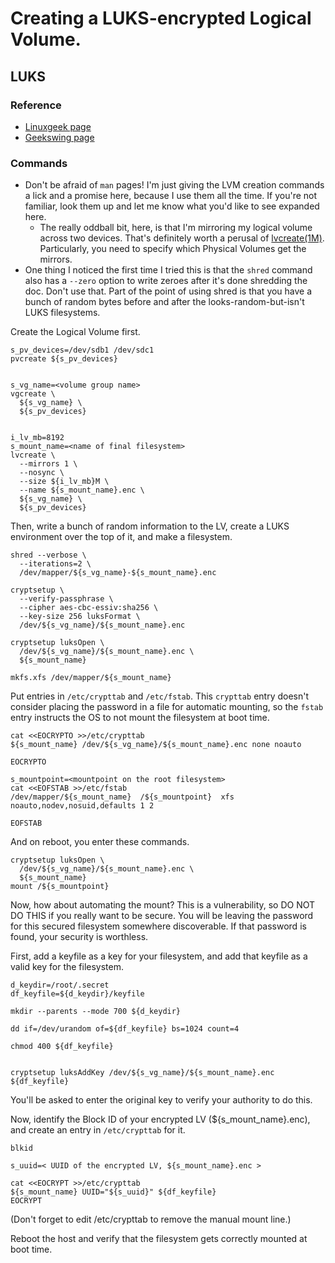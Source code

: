 # Creating a LUKS-encrypted Logical Volume.

## LUKS

### Reference

- [Linuxgeek page](https://www.linux-geex.com/centos-7-how-to-setup-your-encrypted-filesystem-in-less-than-15-minutes/)
- [Geekswing page](http://geekswing.com/geek/how-to-encrypt-a-filesystem-on-redhat-6-4centos-6-4-linux-fips-or-no-fips/)


### Commands

- Don't be afraid of `man` pages! I'm just giving the LVM creation commands a lick and a promise here, because I use them all the time. If you're not familiar, look them up and let me know what you'd like to see expanded here.
  - The really oddball bit, here, is that I'm mirroring my logical volume across two devices. That's definitely worth a perusal of [lvcreate(1M)](http://linux.die.net/man/8/lvcreate). Particularly, you need to specify which Physical Volumes get the mirrors.
- One thing I noticed the first time I tried this is that the `shred` command also has a `--zero` option to write zeroes after it's done shredding the doc. Don't use that. Part of the point of using shred is that you have a bunch of random bytes before and after the looks-random-but-isn't LUKS filesystems.


Create the Logical Volume first.

```
s_pv_devices=/dev/sdb1 /dev/sdc1
pvcreate ${s_pv_devices}


s_vg_name=<volume group name>
vgcreate \
  ${s_vg_name} \
  ${s_pv_devices}


i_lv_mb=8192
s_mount_name=<name of final filesystem>
lvcreate \
  --mirrors 1 \
  --nosync \
  --size ${i_lv_mb}M \
  --name ${s_mount_name}.enc \
  ${s_vg_name} \
  ${s_pv_devices}
```


Then, write a bunch of random information to the LV, create a LUKS environment over the top of it, and make a filesystem.

```
shred --verbose \
  --iterations=2 \
  /dev/mapper/${s_vg_name}-${s_mount_name}.enc

cryptsetup \
  --verify-passphrase \
  --cipher aes-cbc-essiv:sha256 \
  --key-size 256 luksFormat \
  /dev/${s_vg_name}/${s_mount_name}.enc

cryptsetup luksOpen \
  /dev/${s_vg_name}/${s_mount_name}.enc \
  ${s_mount_name}

mkfs.xfs /dev/mapper/${s_mount_name}
```


Put entries in `/etc/crypttab` and `/etc/fstab`. This `crypttab` entry doesn't consider placing the password in a file for automatic mounting, so the `fstab` entry instructs the OS to not mount the filesystem at boot time.

```
cat <<EOCRYPTO >>/etc/crypttab
${s_mount_name} /dev/${s_vg_name}/${s_mount_name}.enc none noauto

EOCRYPTO

s_mountpoint=<mountpoint on the root filesystem>
cat <<EOFSTAB >>/etc/fstab
/dev/mapper/${s_mount_name}  /${s_mountpoint}  xfs  noauto,nodev,nosuid,defaults 1 2

EOFSTAB
```


And on reboot, you enter these commands.

```
cryptsetup luksOpen \
  /dev/${s_vg_name}/${s_mount_name}.enc \
  ${s_mount_name}
mount /${s_mountpoint}
```

Now, how about automating the mount? This is a vulnerability, so DO NOT DO THIS if you really want to be secure. You will be leaving the password for this secured filesystem somewhere discoverable. If that password is found, your security is worthless.

First, add a keyfile as a key for your filesystem, and add that keyfile as a valid key for the filesystem.

```
d_keydir=/root/.secret
df_keyfile=${d_keydir}/keyfile

mkdir --parents --mode 700 ${d_keydir}

dd if=/dev/urandom of=${df_keyfile} bs=1024 count=4

chmod 400 ${df_keyfile}


cryptsetup luksAddKey /dev/${s_vg_name}/${s_mount_name}.enc ${df_keyfile}
```

You'll be asked to enter the original key to verify your authority to do this.

Now, identify the Block ID of your encrypted LV (${s_mount_name}.enc), and create an entry in `/etc/crypttab` for it.

```
blkid

s_uuid=< UUID of the encrypted LV, ${s_mount_name}.enc >

cat <<EOCRYPT >>/etc/crypttab
${s_mount_name} UUID="${s_uuid}" ${df_keyfile}
EOCRYPT
```

(Don't forget to edit /etc/crypttab to remove the manual mount line.)

Reboot the host and verify that the filesystem gets correctly mounted at boot time.


